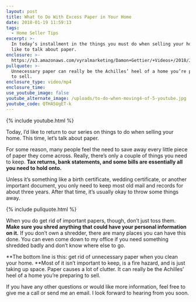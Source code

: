 ```yaml
---
layout: post
title: What to Do With Excess Paper in Your Home
date: 2018-01-19 11:59:13
tags:
  - Home Seller Tips
excerpt: >-
  In today’s installment in the things you must do when selling your home, I’d
  like to talk about paper.
enclosure: >-
  https://s3.amazonaws.com/vyralmarketing/Damon+Gettier/+Videos+/2018/January/Roanoke+Real+Estate+Agent-+What+to+Do+With+Excess+Paper+in+Your+Home.mp4
pullquote: >-
  Unnecessary paper can really be the Achilles’ heel of a home you’re preparing
  to sell.
enclosure_type: video/mp4
enclosure_time:
use_youtube_image: false
youtube_alternate_image: /uploads/to-do-when-moving4-of-5-youtube.jpg
youtube_code: QTHA5UgET-k
---
```



{% include youtube.html %}

Today, I’d like to return to our series on things to do when selling your home. This time, let’s talk about paper.

For some reason, many people feel the need to save away every little piece of paper they come across. Really, there’s only a couple of things you need to keep. **Tax returns, bank statements, and some bills are essentially all you need to hold onto.**

Unless it’s something like a birth certificate, wedding certificate, or another important document, you only need to keep most old mail and records for about three years. After that time, it’s usually okay to throw some things away.

{% include pullquote.html %}

When you do get rid of important papers, though, don’t just toss them. **Make sure you shred anything that could have your personal information on it.** If you don’t own a shredder, there are many places you can have this done. You can even come down to my office if you need something shredded badly and don’t know where else to go.

**The bottom line is this: get rid of unnecessary paper when you clean your home.&nbsp;**Most of it isn’t important to keep, is a fire hazard, and is just taking up space. Paper causes a lot of clutter. It can really be the Achilles’ heel of a home you’re preparing to sell.

If you have any other questions or would like more information, feel free to give me a call or send me an email. I look forward to hearing from you soon.